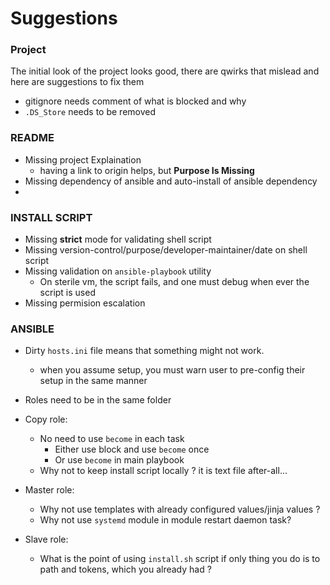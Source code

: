 # Suggestions

### Project

The initial look of the project looks good, there are qwirks that mislead and here are suggestions to fix them

- gitignore needs comment of what is blocked and why
- `.DS_Store` needs to be removed

### README

- Missing  project Explaination
    - having a link to origin helps, but __Purpose Is Missing__
- Missing dependency of ansible and auto-install of ansible dependency
- 

### INSTALL SCRIPT

- Missing __strict__ mode for validating shell script
- Missing version-control/purpose/developer-maintainer/date on shell script
- Missing validation on `ansible-playbook` utility
    - On sterile vm, the script fails, and one must debug when ever the script is used
- Missing permision escalation

### ANSIBLE

- Dirty `hosts.ini` file means that something might not work.
    - when you assume setup, you must warn user to pre-config their setup in the same manner
- Roles need to be in the same folder
- Copy role:
    - No need to use `become` in each task
        - Either use block and use `become` once
        - Or use `become` in main playbook
    - Why not to keep install script locally ? it is text file after-all...

- Master role:
    - Why not use templates with already configured values/jinja values ?
    - Why not use `systemd` module in module restart daemon task?

- Slave role:
    - What is the point of using `install.sh` script if only thing you do is to path and tokens, which you already had ?


